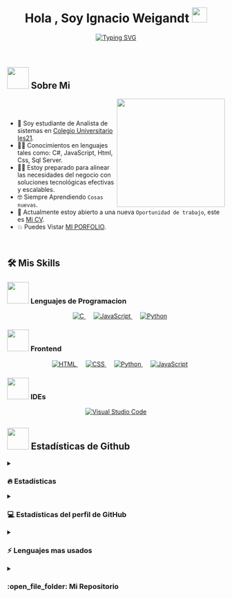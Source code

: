 <h1 align="center"><b>Hola , Soy Ignacio Weigandt </b><img src="https://media.giphy.com/media/hvRJCLFzcasrR4ia7z/giphy.gif" width="35"></h1>
<p align="center">
 <a href="https://git.io/typing-svg"><img src="https://readme-typing-svg.herokuapp.com?font=Fira+Code&pause=1000&color=8DAEC3&width=435&lines=Analista+de+sistemas+y+Desarrollador" alt="Typing SVG" /></a>
</p>

<br>

## <picture><img src = "https://github.com/7oSkaaa/7oSkaaa/blob/main/Images/about_me.gif?raw=true" width = 50px></picture> Sobre Mi

<picture> <img align="right" src="https://github.com/7oSkaaa/7oSkaaa/blob/main/Images/Right_Side.gif?raw=true" width = 250px></picture>

<br><br>

- :school: Soy estudiante de Analista de sistemas en  [Colegio Universitario Ies21](https://www.ies21.edu.ar/).
- :technologist: Conocimientos en lenguajes tales como: C#, JavaScript, Html, Css, Sql Server.
- :student: Estoy preparado para alinear las necesidades del negocio con soluciones tecnológicas efectivas y escalables.
- :nerd_face: Siempre Aprendiendo `Cosas nuevas`.
- :thinking: Actualmente estoy abierto a una nueva `Oportunidad de trabajo`, este es [Mi CV]().
- :boom: Puedes Vistar [MI PORFOLIO](https://cutt.ly/Ahmed_Hossam_Website).
<br>


## 🛠️ Mis Skills

### <picture> <img src = "https://github.com/7oSkaaa/7oSkaaa/blob/main/Images/Programming_Languages.gif?raw=true" width = 50px>  </picture> Lenguajes de Programacion

<p align="center"> 
  &emsp; 
  <a href="https://www.cprogramming.com/" target="_blank"> 
    <img alt="C" src="https://img.shields.io/badge/C%23-%232370ED.svg?style=plastic&logo=c&logoColor=white">
  </a> 
  &emsp;
  <a href="https://developer.mozilla.org/en-US/docs/Web/JavaScript" target="_blank"> 
     <img alt="JavaScript" src="https://img.shields.io/badge/JavaScript%20-%23F7DF1E.svg?style=plastic&logo=javascript&logoColor=black">
   </a>
  &emsp;
   <a href="https://www.python.org" target="_blank">
    <img alt="Python" src="https://img.shields.io/badge/Python%20-%2314354C.svg?style=plastic&logo=python&logoColor=white">
  </a>
</p>

### <picture> <img src = "https://github.com/7oSkaaa/7oSkaaa/blob/main/Images/Front_End.gif?raw=true" width = 50px>  </picture> Frontend 
<p align="center"> 
  &emsp; 
  <a href="https://www.w3.org/html/" target="_blank"> 
   <img alt="HTML" src="https://img.shields.io/badge/HTML5%20-%23E34F26.svg?style=plastic&logo=html5&logoColor=white">
  </a>   
  &emsp;
  <a href="https://www.w3schools.com/css/" target="_blank">
    <img alt="CSS" src="https://img.shields.io/badge/CSS%20-%231572B6.svg?style=plastic&logo=css3&logoColor=white">
  </a> 
  &emsp;
  <a href="https://www.python.org" target="_blank">
    <img alt="Python" src="https://img.shields.io/badge/react-%2361DAFB.svg?style=plastic&logo=React&logoColor=black">
  </a>
  &emsp;
  <a href="https://developer.mozilla.org/en-US/docs/Web/JavaScript" target="_blank"> 
     <img alt="JavaScript" src="https://img.shields.io/badge/JavaScript%20-%23F7DF1E.svg?style=plastic&logo=javascript&logoColor=black">
   </a>
</p>

### <picture> <img src = "https://github.com/7oSkaaa/7oSkaaa/blob/main/Images/IDEs.gif?raw=true" width = 50px>  </picture> IDEs
 
<p align="center">
  &emsp;
    <a href="#"><img alt="Visual Studio Code" src="https://img.shields.io/badge/Visual%20Studio%20Code-0078d7.svg?style=plastic&logo=visual-studio-code&logoColor=white"></a>
  &emsp;
</p>

## <picture> <img src = "https://github.com/7oSkaaa/7oSkaaa/blob/main/Images/Statistics.gif?raw=true" width = 50px>  </picture> Estadísticas de Github

<details><summary><h3> 🔥 Estadísticas</h3></summary>

----	

<p align="center"><img src= https://github-readme-streak-stats.herokuapp.com/?user=ignacioweigandt&theme=vue-dark&hide_border=true /></p>

</details>
  
<details><summary><h3>💻 Estadísticas del perfil de GitHub</h3></summary>

----
	
<p align="center"><img src= https://github-readme-stats.vercel.app/api?username=ignacioweigandt&theme=vue-dark&show_icons=true&hide_border=true&count_private=true></p>
  </p>
</details>

<details><summary><h3>⚡ Lenguajes mas usados</h3></summary>

----
	
![ignacioweigandt's Top Languages](https://github-readme-stats.vercel.app/api/top-langs/?username=ignacioweigandt&theme=vue-dark&show_icons=true&hide_border=true&layout=compact)

 
</details>

<details><summary><h3> :open_file_folder: Mi Repositorio </h3></summary>

----
	
<div>
  <p align="center">
	<a href="https://github.com/ignacioweigandt/pryWeigandtIE">
      		<img src="https://github-readme-stats.vercel.app/api/pin/?username=ignacioweigandt&repo=pryWeigandtIE&theme=tokyonight" alt="GitHub Stats" />
    	</a>
<a href="https://github.com/ignacioweigandt/TP-Integrador-Lab3">
      		<img src="https://github-readme-stats.vercel.app/api/pin/?username=ignacioweigandt&repo=TP-Integrador-Lab3&theme=tokyonight" alt="GitHub Stats" />
    	</a>

  </p>
</div>
</details>




<!--
**ignacioweigandt/ignacioweigandt** is a ✨ _special_ ✨ repository because its `README.md` (this file) appears on your GitHub profile.

Here are some ideas to get you started:

- 🔭 I’m currently working on ...
- 🌱 I’m currently learning ...
- 👯 I’m looking to collaborate on ...
- 🤔 I’m looking for help with ...
- 💬 Ask me about ...
- 📫 How to reach me: ...
- 😄 Pronouns: ...
- ⚡ Fun fact: ...
-->
